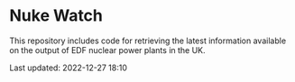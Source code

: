 # Nuke Watch

This repository includes code for retrieving the latest information available on the output of EDF nuclear power plants in the UK.

Last updated: 2022-12-27 18:10